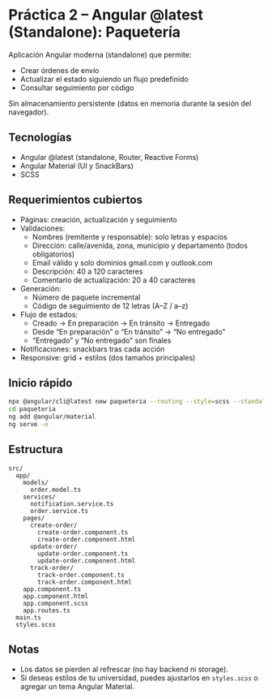 # Práctica 2 – Angular @latest (Standalone): Paquetería

Aplicación Angular moderna (standalone) que permite:
- Crear órdenes de envío
- Actualizar el estado siguiendo un flujo predefinido
- Consultar seguimiento por código

Sin almacenamiento persistente (datos en memoria durante la sesión del navegador).

## Tecnologías
- Angular @latest (standalone, Router, Reactive Forms)
- Angular Material (UI y SnackBars)
- SCSS

## Requerimientos cubiertos
- Páginas: creación, actualización y seguimiento
- Validaciones:
  - Nombres (remitente y responsable): solo letras y espacios
  - Dirección: calle/avenida, zona, municipio y departamento (todos obligatorios)
  - Email válido y solo dominios gmail.com y outlook.com
  - Descripción: 40 a 120 caracteres
  - Comentario de actualización: 20 a 40 caracteres
- Generación:
  - Número de paquete incremental
  - Código de seguimiento de 12 letras (A–Z / a–z)
- Flujo de estados:
  - Creado → En preparación → En tránsito → Entregado
  - Desde “En preparación” o “En tránsito” → “No entregado”
  - “Entregado” y “No entregado” son finales
- Notificaciones: snackbars tras cada acción
- Responsive: grid + estilos (dos tamaños principales)

## Inicio rápido
```bash
npx @angular/cli@latest new paqueteria --routing --style=scss --standalone
cd paqueteria
ng add @angular/material
ng serve -o
```

## Estructura
```
src/
  app/
    models/
      order.model.ts
    services/
      notification.service.ts
      order.service.ts
    pages/
      create-order/
        create-order.component.ts
        create-order.component.html
      update-order/
        update-order.component.ts
        update-order.component.html
      track-order/
        track-order.component.ts
        track-order.component.html
    app.component.ts
    app.component.html
    app.component.scss
    app.routes.ts
  main.ts
  styles.scss
```

## Notas
- Los datos se pierden al refrescar (no hay backend ni storage).
- Si deseas estilos de tu universidad, puedes ajustarlos en `styles.scss` o agregar un tema Angular Material.